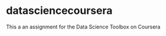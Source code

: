 datasciencecoursera
===================

This a an assignment for the Data Science Toolbox on Coursera
